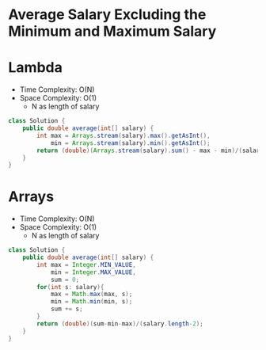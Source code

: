 # Average Salary Excluding the Minimum and Maximum Salary

# Lambda

- Time Complexity: O(N)
- Space Complexity: O(1)
  - N as length of salary

```java
class Solution {
    public double average(int[] salary) {
        int max = Arrays.stream(salary).max().getAsInt(),
            min = Arrays.stream(salary).min().getAsInt();
        return (double)(Arrays.stream(salary).sum() - max - min)/(salary.length-2);
    }
}
```

# Arrays

- Time Complexity: O(N)
- Space Complexity: O(1)
  - N as length of salary

```java
class Solution {
    public double average(int[] salary) {
        int max = Integer.MIN_VALUE,
            min = Integer.MAX_VALUE,
            sum = 0;
        for(int s: salary){
            max = Math.max(max, s);
            min = Math.min(min, s);
            sum += s;
        }
        return (double)(sum-min-max)/(salary.length-2);
    }
}
```
